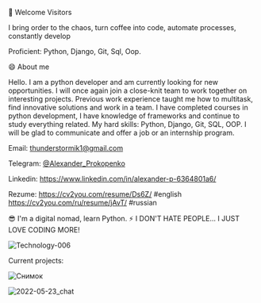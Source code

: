 🙋 Welcome Visitors

I bring order to the chaos, turn coffee into code, automate processes, constantly develop

Proficient: Python, Django, Git, Sql, Oop.

😄 About me

Hello. I am a python developer and am currently looking for new opportunities.
I will once again join a close-knit team to work together on interesting projects.
Previous work experience taught me how to multitask, 
find innovative solutions and work in a team. I have completed courses in python development, 
I have knowledge of frameworks and continue to study everything related.
My hard skills: Python, Django, Git, SQL, OOP.
I will be glad to communicate and offer a job or an internship program.
 
Email: thunderstormik1@gmail.com

Telegram: [@Alexander_Prokopenko](https://t.me/Alexander_Prokopenko)

Linkedin: https://www.linkedin.com/in/alexander-p-6364801a6/

Rezume: https://cv2you.com/resume/Ds6Z/      #english
        https://cv2you.com/ru/resume/jAvT/   #russian
        

😎 I'm a digital nomad, learn Python.
⚡️ I DON'T HATE PEOPLE... I JUST LOVE CODING MORE!


![Technology-006](https://user-images.githubusercontent.com/101042799/168581542-85f7ba7a-3472-4072-8775-90dcd181e8b0.jpg)

Current projects:

![Снимок](https://user-images.githubusercontent.com/101042799/171032736-04bad8a6-bf81-4ed5-a16c-9a6a6fe24920.PNG)


![2022-05-23_chat](https://user-images.githubusercontent.com/101042799/171032933-ced3582e-8b2b-45e4-ab4e-5acac3fc610b.png)

